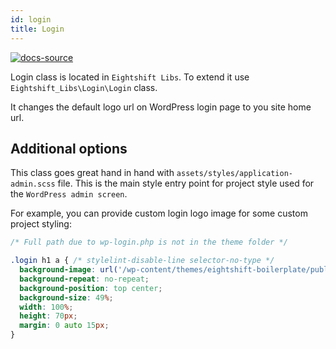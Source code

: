 ```yaml
---
id: login
title: Login
---
```

[![docs-source](https://img.shields.io/badge/source-eigthshift--libs-blue?style=for-the-badge&logo=php&labelColor=2a2a2a)](https://github.com/infinum/eightshift-libs/blob/develop/src/login/class-login.php)

Login class is located in `Eightshift Libs`. To extend it use `Eightshift_Libs\Login\Login` class.

It changes the default logo url on WordPress login page to you site home url.

## Additional options

This class goes great hand in hand with `assets/styles/application-admin.scss` file. This is the main style entry point for project style used for the `WordPress admin screen`.

For example, you can provide custom login logo image for some custom project styling:

```scss
/* Full path due to wp-login.php is not in the theme folder */

.login h1 a { /* stylelint-disable-line selector-no-type */
  background-image: url('/wp-content/themes/eightshift-boilerplate/public/logo.svg');
  background-repeat: no-repeat;
  background-position: top center;
  background-size: 49%;
  width: 100%;
  height: 70px;
  margin: 0 auto 15px;
}

```

<div class="legacy-badge legacy-badge--v4"></div>
